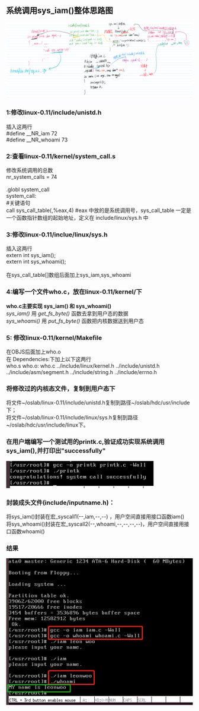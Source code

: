 ## 系统调用sys_iam()整体思路图
![](pic/sys_iam().png)

### 1:修改linux-0.11/include/unistd.h
插入这两行</br>
#define __NR_iam        72</br>
#define __NR_whoami   	73</br>
### 2:查看linux-0.11/kernel/system_call.s

修改系统调用的总数</br>
nr_system_calls = 74</br>
</br>
.globl system_call</br>
system_call:</br>
 #关键语句</br>
call sys_call_table(,%eax,4)   #eax 中放的是系统调用号，sys_call_table 一定是一个函数指针数组的起始地址，定义在 include/linux/sys.h 中</br>
### 3:修改linux-0.11/inclue/linux/sys.h
插入这两行</br>
extern int sys_iam();     </br> 
extern int sys_whoami(); </br>
</br>
在sys_call_table[]数组后面加上sys_iam,sys_whoami  </br>

### 4:编写一个文件who.c，放在linux-0.11/kernel/下
**who.c主要实现 sys_iam() 和 sys_whoami()** </br>
*sys_iam()* 用 *get_fs_byte()* 函数去拿到用户态的数据</br>
*sys_whoami()* 用 *put_fs_byte()* 函数把内核数据送到用户态</br>

### 5: 修改linux-0.11/kernel/Makefile
在OBJS后面加上who.o </br>
在 Dependencies:下加上以下这两行</br>
who.s who.o: who.c ../include/linux/kernel.h ../include/unistd.h </br>
  ../include/asm/segment.h ../include/string.h ../include/errno.h
### 将修改过的内核态文件，复制到用户态下
将文件~/oslab/linux-0.11/include/unistd.h复制到路径~/oslab/hdc/usr/include下；</br>
将文件~/oslab/linux-0.11/include/linux/sys.h复制到路径~/oslab/hdc/usr/include/linux下。</br>
### 在用户端编写一个测试用的printk.c,验证成功实现系统调用sys_iam(),并打印出"successfully"
![](pic/test.jpg)
### 封装成头文件(include/inputname.h)：
将sys_iam()封装在宏_syscall1(--,iam,--,--) ，用户空间直接用接口函数iam()</br>
将sys_whoami()封装在宏_syscall2(--,whoami,--,--,--,--)，用户空间直接用接口函数whoami()</br>
### 结果
![](pic/result.jpg)
